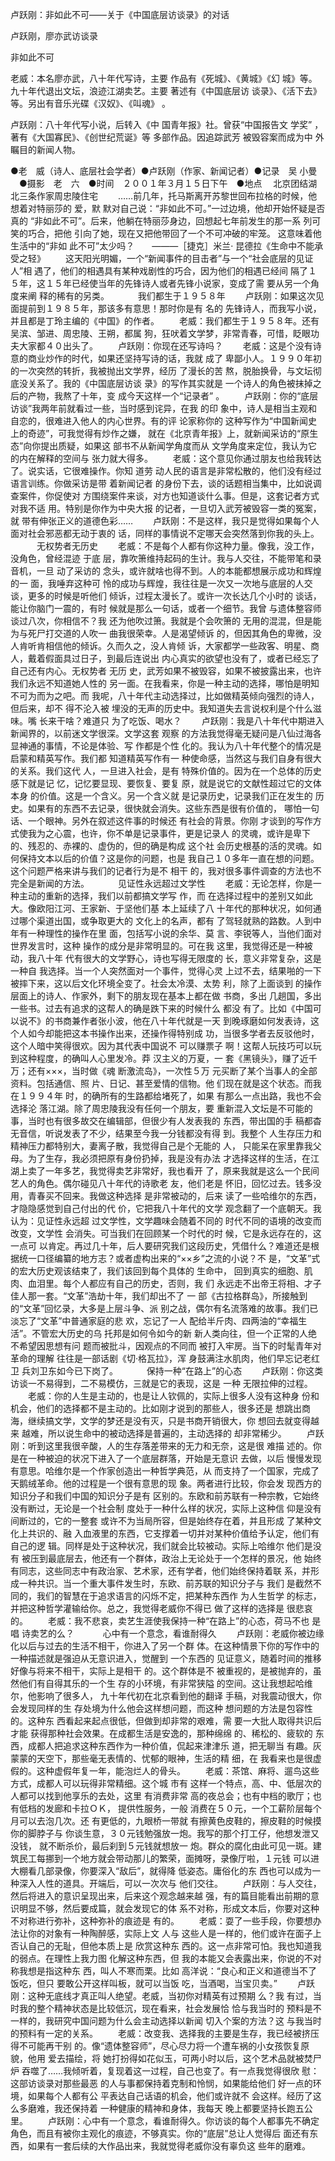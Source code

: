 ﻿卢跃刚：非如此不可——关于《中国底层访谈录》的对话

卢跃刚，廖亦武访谈录 

 
 

非如此不可 

老威：本名廖亦武，八十年代写诗，主要 作品有《死城》、《黄城》《幻
城》等。九十年代退出文坛，浪迹江湖卖艺。主要 著述有《中国底层访
谈录》、《活下去》等。另出有音乐光碟《汉奴》、《叫魂》 。 



卢跃刚：八十年代写小说，后转入《中 国青年报》社。曾获“中国报告文
学奖” ，著有《大国寡民》、《创世纪荒诞》等 多部作品。因追踪武芳
被毁容案而成为中 外瞩目的新闻人物。 


●老　威（诗人、底层社会学者）●卢跃刚（作家、新闻记者）●记录　吴
小曼 　●摄影　老　六　●时间　２００１年３月１５日下午　●地点　
北京团结湖 北三条作家周忠陵住宅
　　……前几年，托马斯离开苏黎世回布拉格的时候，他想着对特丽莎的
爱，默 默对自己说：“非如此不可。”一过边境，他却开始怀疑是否真的
“非如此不可”。后来，他躺在特丽莎身边，回想起七年前发生的那一系
列可笑的巧合，把他 引向了她，现在又把他带回了一个不可冲破的牢笼。
这意味着他生活中的“非如 此不可”太少吗？　　———［捷克］米兰·
昆德拉《生命中不能承受之轻》
　　这天阳光明媚，一个“新闻事件的目击者”与一个“社会底层的见证
人”相 遇了，他们的相遇具有某种戏剧性的巧合，因为他们的相遇已经间
隔了１５年，这１５年已经使当年的先锋诗人或者先锋小说家，变成了需
要从另一个角度来阐 释的稀有的另类。
　　　我们都生于１９５８年
　　卢跃刚：如果这次见面提前到１９８５年，那该多有意思！那时你是有
名的 先锋诗人，而我写小说，并且都是丁玲主编的《中国》的作者。
　　老威：我们都生于１９５８年。还有吴滨、邹进、周忠陵、王朔，都属
狗，狂吠着文学梦，非常青春，可惜，眨眼功夫大家都４０出头了。
　　卢跃刚：你现在还写诗吗？
　　老威：这是个没有诗意的商业炒作的时代，如果还坚持写诗的话，我就
成了 卑鄙小人。１９９０年初的一次突然的转折，我被抛出文学界，经历
了漫长的苦 熬，脱胎换骨，与文坛彻底没关系了。我的《中国底层访谈
录》的写作其实就是 一个诗人的角色被抹掉之后的产物，我熬了十年，变
成今天这样一个“记录者” 。
　　卢跃刚：你的“底层访谈”我两年前就看过一些，当时感到诧异，在我
的印 象中，诗人是相当主观和自恋的，很难进入他人的内心世界。有的评
论家称你的 这种写作为“中国新闻史上的奇迹”，可我觉得有炒作之嫌，
就在《北京青年报》上，就新闻采访的“原生态”向你提出质疑，如果这
部书不从新闻学角度而从 文学角度来定位，我认为它的内在解释的空间与
张力就大得多。
　　老威：这个意见你通过朋友也给我转达了。说实话，它很难操作。你知
道劳 动人民的语言是非常松散的，他们没有经过语言训练。你做采访是带
着新闻记者 的身份下去，谈的话题相当集中，比如说调查案件，你促使对
方围绕案件来谈，对方也知道谈什么事。但是，这套记者方式对我不适
用。特别是你作为中央大报 的记者，一旦切入武芳被毁容一类的冤案，就
带有伸张正义的道德色彩……
　　卢跃刚：不是这样，我只是觉得如果每个人面对社会邪恶都无动于衷的
话，同样的事情说不定哪天会突然落到你我的头上。
　　　无权势者无历史
　　老威：不是每个人都有你这种力量。像我，没工作，没角色，曾经混迹
于底 层，靠吹箫维持起码的生计。我与人交往，不能带笔和录音机，一旦
动了采访的 念头，或许就啥也得不到。人的本能都想展示成功和辉煌的一
面，我唾弃这种可 怜的成功与辉煌，我往往是一次又一次地与底层的人交
谈，更多的时候是听他们 倾诉，过程太漫长了。或许一次长达几个小时的
谈话，能让你脑门一震的，有时 候就是那么一句话，或者一个细节。我曾
与遗体整容师谈过八次，你相信不？我 还为他吹过箫。我就是个会吹箫的
无用的混混，但是能为与死尸打交道的人吹一 曲我很荣幸。人是渴望倾诉
的，但因其角色的卑微，没人肯听肯相信他的倾诉。久而久之，没人肯倾
诉，大家都学一些政客、明星、商人，戴着假面具过日子，到最后连说出
内心真实的欲望也没有了，或者已经忘了自己还有内心。无权势者 无历
史，武芳如果不被毁容，如果不被披露出来，也许我们永远不知道她人性的
另一面。在我看来，你是一种主动的选择，哪怕是明知不可为而为之吧。而
我呢，八十年代主动选择过，比如做精英倾向强烈的诗人，但后来，却不
得不沦入被 埋没的无声的历史中。我知道失去言说权利是个什么滋味。嘴
长来干啥？难道只 为了吃饭、喝水？
　　卢跃刚：我是八十年代中期进入新闻界的，以前迷文学很深。文学这套
观察 的方法我觉得毫无疑问是八仙过海各显神通的事情，不论是体验、写
作都是个性 化的。我认为八十年代整个的情况是启蒙和精英写作。我们都
知道精英写作有一 种使命感，当然这与我们自身有很大的关系。我们这代
人，一旦进入社会，是有 特殊价值的。因为在一个总体的历史感下就是记
忆，记忆要显现、要恢复、要复 原，就是说它的文献性超过它的文体本身
的价值。这是一个含义。另一个含义就 是记录历史，记录我们正在发生的
历史。如果有的东西不去记录，很快就会消失。这些东西是很有价值的，
哪怕一句话、一个眼神。另外在叙述这件事的时候还 有社会的背景。你刚
才谈到的写作方式使我为之心震，也许，你不单是记录事件，更是记录人
的灵魂，或许是卑下的、残忍的、赤裸的、虚伪的，但的确是构成 这个社
会历史根基的活的灵魂。如何保持文本以后的价值？这是你的问题，也是
我自己１０多年一直在想的问题。这个问题严格来讲与我们的记者行为是不
相干 的，我对很多事件调查的方法也不完全是新闻的方法。
　　　见证性永远超过文学性
　　老威：无论怎样，你是一种主动的重新的选择，我们以前都搞文学写
作，而 在选择过程中的差别又如此大。像欧阳江河、王家新、于坚他们基
本上延续了八 十年代的那种状况，如何通过哪个渠道出国，或争取更大的
文化上的名声，都有 了驾轻就熟的路数。人到中年有一种理性的操作在里
面，包括写小说的余华、莫 言、李锐等人，当他们面对世界发言时，这种
操作的成分是非常明显的。可在我 这里，我觉得还是一种被动，我八十年
代有很大的文学野心，诗也写得无限度的 长，意义非常复杂，这是一种自
我选择。当一个人突然面对一个事件，觉得心灵 上过不去，结果啪的一下
被摔下来，这以后文化环境全变了。社会太冷漠、太势 利，除了上面谈到
的操作层面上的诗人、作家外，剩下的朋友现在基本上都在做 书商，多出
几趟国，多出一些书。过去有追求的这帮人的确是跌下来的时候什么 都没
有了。比如《中国可以说不》的书商兼作者张小波，他在八十年代就是一天
到晚琢磨如何发表诗，这个人如今却能把这本书操作出来，还操作得特别成
功，当很多学者去反驳他时，这个人暗中笑得很欢。因为其代表中国说不
可以赚票子 啊！这帮人玩技巧可以玩到这种程度，的确叫人心里发冷。莽
汉主义的万夏，一 套《黑镜头》，赚了近千万；还有×××，当时做《魂
断激流岛》，一次性５万 元买断了某个当事人的全部资料。包括通信、照
片、日记、甚至爱情的信物。他 们现在就是这个状态。而我在１９９４年
时，的确所有的生路都给堵死了，如果 有那么一点出路，我也不会选择沦
落江湖。除了周忠陵我没有任何一个朋友，要 重新混入文坛是不可能的
事，当时也有很多故交在编辑部，但很少有人发表我的 东西，带出国的手
稿都杳无音信，听说发表了不少，结果至今我一分钱都没有得 到。我整个
人生存压力和精神压力都特别大，妻离子散，我觉得自己是个无能的 人，
只能呆在家里靠我父母。为了生存，我必须把原有身份扔掉，我是没有办法
才选择这样的生活，在江湖上卖了一年多艺，我觉得卖艺非常好，我也看开
了，原来我就是这么一个民间艺人的角色。偶尔碰见八十年代的诗歌老
友，他们老是 怀旧，回忆过去。钱多没用，青春买不回来。我做这种选择
是非常被动的，后来 读了一些哈维尔的东西，才隐隐感觉到自己付出的代
价，它把我八十年代的文学 观念翻了一个底朝天。我认为：见证性永远超
过文学性，文学趣味会随着不同的 时代不同的语境的改变而改变，文学性
会消失。可当我们在回顾某一个时代的时 候，它是永远存在的，这一点可
以肯定。再过几十年，后人要研究我们这段历史，凭借什么？难道还是根
据统一口径编纂的地方志？或者虚构出来的“××乡”之流的小说？不
是，“文革”式的宏大历史观该结束了，我们该回到每个具体的 生命中，
回到真实的细胞、肌肉、血泪里。每个人都应有自己的历史，否则，我 们
永远走不出帝王将相、才子佳人那一套。“文革”浩劫十年，我们却出不了
一 部《古拉格群岛》，所接触到的“文革”回忆录，大多是上层斗争、派
别之战，偶尔有名流落难的故事。我们已淡忘了“文革”中普通家庭的悲
欢，忘记了一人 配给半斤肉、四两油的“幸福生活”。不管宏大历史的乌
托邦是如何令如今的新 新人类向往，但一个正常的人绝不希望因思想有问
题而被批斗，因观点的不同而 被打入牢房。当下的时髦青年对革命的理解
往往是一部话剧《切·格瓦拉》，浑 身鼓满注水肌肉，他们早忘记老红卫
兵刘卫东如今已下岗了。
　　　保持一种“在路上”的心态
　　卢跃刚：你这类访谈一不易得到，二不易模仿，三就是它的表现，这是
一种 无限拉伸的过程。
　　老威：你的人生是主动的，也是让人钦佩的，实际上很多人没有这种身
份和 机会，他们的选择都不是主动的。比如刚才说到的那些人，很多还是
想跳出商海，继续搞文学，文学的梦还是没有灭，只是书商开销很大，你
想回去就变得越来 越难，所以说生命中的被动选择是普遍的，主动选择的
却非常稀少。
　　卢跃刚：听到这里我很辛酸，人的生存落差带来的无力和无奈，这是很
难描 述的。你是在一种被迫的状况下进入了一个底层群落，开始是无意识
去做，以后 慢慢发现有意思。哈维尔是一个作家创造出一种哲学典范，从
而支持了一个国家，完成了天鹅绒革命。他的过程是一个很有意思的现
象。两者进行比较，你会发 现西方的知识分子和我们中国的知识分子是有
区别的。东欧和前苏联有一种宗教，它始终没有断过，无论是一个社会制
度处于一种什么样的状况，实际上这种信 仰是没有间断过的，它的一整套
或许不为当局所容，但是始终存在着，并且形成 了某种文化上共识的、融
入血液里的东西，它支撑着一切并对某种价值给予认定，他们有自己的逻
辑。同样是处于这种状况，我们就会比较被动。实际上哈维尔 他们是没有
被压到最底层去，他还有一个群体，政治上无论处于一个怎样的景况，他
始终有同志，这些同志中有政治家、艺术家，还有学者，他们始终保持着联
系，并形成一种共识。当一个重大事件发生时，东欧、前苏联的知识分子与
我们 是截然不同的，我们的智慧在于追求语言的闪烁不定，把某种东西作
为人生哲学 的标志，并把这种哲学灌输给你。总之，我觉得老威你不得已
做了这样的选择是 很悲哀的。
　　老威：我不悲哀，卖艺生涯使我保持一种“在路上”的心态，荷马不也
是唱 诗卖艺的么？
　　　心中有一个意念，看谁耐得久
　　卢跃刚：老威你被边缘化以后与过去的生活不相干，你进入了另一个群
体。在这种情景下你的写作中的一种描述就是强迫从无意识进入，觉醒到
一个东西的 见证意义，随着时间的推移好像与将来不相干，实际上是相干
的。这个群体是不 被重视的，是被抛弃的，虽然他们有自得其乐的一个生
存的小环境，有非常狭隘 的空间。这让我想起哈维尔，他影响了很多人，
九十年代初在北京看到他的翻译 手稿，对我震动很大，你会发现同样的生
存处境为什么他会这样想问题，而这种 想问题的方法是包容性的。这种东
西看起来起点很低，但做到却非常的艰难，需 要一大批人取得共识后才能
获得那种社会效果。在成都生活是安逸的，那种绵绵 的、稀松的、疲软的
东西，成都人把追求这种东西作为一种价值，侃起来津津乐 道，把无聊当
有趣。灰蒙蒙的天空下，那些毫无表情的、忧郁的眼神，生活的精 细，在
我看来也是很虚假的。这种虚假年复一年，能泡烂人的骨头。
　　老威：茶馆、麻将、遛鸟这些方式，成都人可以玩得非常精细。这个城
市有 这样一个特点，高、中、低层次的人都可以找到他享乐的去处，这里
有消费非常 高的夜总会；也有中档的歌厅；也有低档的发廊和卡拉ＯＫ，
提供性服务，一般 消费在５０元，一个工薪阶层每个月可以去泡几次。还
有更低的，九眼桥一带就 有擦黄色皮鞋的，擦皮鞋的时候摸你的脚脖子与
你谈生意，３０元钱勉强放一炮。我写的那个打工仔，他想发泄又没钱，
就不断杀价，最后刹到５元钱就想放一 炮。群众的腐化由此可见一斑。建
筑民工每挪到一个地方就会带动那儿的繁荣，面摊呀，录像厅啦，１元钱
可以进大棚看几部录像，你要深入“敌后”，就得降 低姿态。庸俗化的东
西也可以成为一种深入人性的道具。开端后，可以一次次与 他们交往。
　　卢跃刚：与人交往，然后将进入的意识呈现出来，后来这个观念越来越
强，有的篇目能看出前期的意识明显不够，然后要成篇，就会发现它的体
系不对称，形成文本后，你要对这种不对称进行弥补，这种弥补的痕迹是
有的。
　　老威：耍了一些手段，你要想办法让你的对象有一种陶醉感，实际上文
人与 这些人是一样的，他们或许在面子上否认自己的无耻，但他本质上是
欣赏这种东 西的。这一点非常可怕。我也知道我的弱点。在理性上我力图
化解这种东西，但 我的本能又会表露出来，你说的不对称我想是指这种东
西，叫人不寒而栗。比如 高洋说：“良心和正义和道德当不了饭吃，但只
要敢公开这样叫板，就可以当饭 吃，当酒喝，当宝贝卖。”
　　卢跃刚：这种无底线才真正叫人绝望。老威，当初你对精英有过预期
么？我 有过，当时我的整个精神状态是比较低沉，现在看来，社会发展恰
恰与我当时的 预料是不一样的，我研究中国问题为什么会主动选择以新闻
切入个案的方法？这 与我当时的预料有一定的关系。
　　老威：改变我、选择我的主要是生存，我已经被挤压得不可能再干别
的。像“遗体整容师”，尽心尽力将一个遭车祸的小女孩恢复原貌，他用
爱去描绘，将 她打扮得如花似玉，可两小时以后，这个艺术品就被焚尸炉
吞噬了……我倾听着，复现着这一过程，自己也变了。有一点我觉得很欣
慰：这部访谈录对那些最恶 的人与事都保持着克制和怜悯，如果能给他们
好一点的环境，如果每个人都有公 平表达自己话语的机会，他们或许就不
会这样。经历了这么多磨难，我还保持着 一种健康的精神和身体，我每天
晚上都要坚持长跑五公里。
　　卢跃刚：心中有一个意念，看谁耐得久。你访谈的每个人都事先不确定
角色，而且有被你主观化的痕迹，不够真实。你的“底层”总让人觉得后
面还有东西，如果有一套后续的大作品出来，我就觉得老威你没有辜负这
些年的磨难。